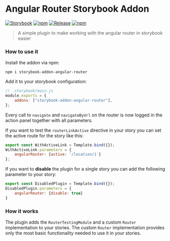 # Angular Router Storybook Addon
[![Storybook](https://raw.githubusercontent.com/storybookjs/brand/master/badge/badge-storybook.svg?sanitize=true)](https://storybook.js.org)
[![npm](https://img.shields.io/npm/v/storybook-addon-angular-router)](https://www.npmjs.com/package/storybook-addon-angular-router)
[![Release](https://github.com/Jakob-em/storybook-addon-angular-router/actions/workflows/release.yml/badge.svg)](https://github.com/Jakob-em/storybook-addon-angular-router/actions/workflows/release.yml)
[![npm](https://img.shields.io/npm/dm/storybook-addon-angular-router)](https://www.npmjs.com/package/storybook-addon-angular-router)

> A simple plugin to make working with the angular router
in storybook easier

### How to use it
Install the addon via npm:
```shell
npm i storybook-addon-angular-router
```
Add it to your storybook configuration:
```js
// .storybook/main.js
module.exports = {
    addons: ["storybook-addon-angular-router"],
};
```

Every call to `navigate` and `navigateByUrl` on the router is now logged in the action
panel together with all parameters.

If you want to test the `routerLinkActive` directive in your story
you can set the active route for the story like this:

```js
export const WithActiveLink = Template.bind({});
WithActiveLink.parameters = {
    angularRouter: {active: '/location/1'}
};
```


If you want to **disable** the plugin for a single story you can
add the following parameter to your story:
```js
export const DisabledPlugin = Template.bind({});
DisabledPlugin.parameters = {
    angularRouter: {disable: true}
}
```

### How it works
The plugin adds the `RouterTestingModule` and a custom
`Router` implementation to your stories.
The custom `Router` implementation provides
only the most basic functionality needed to use it in your stories.
